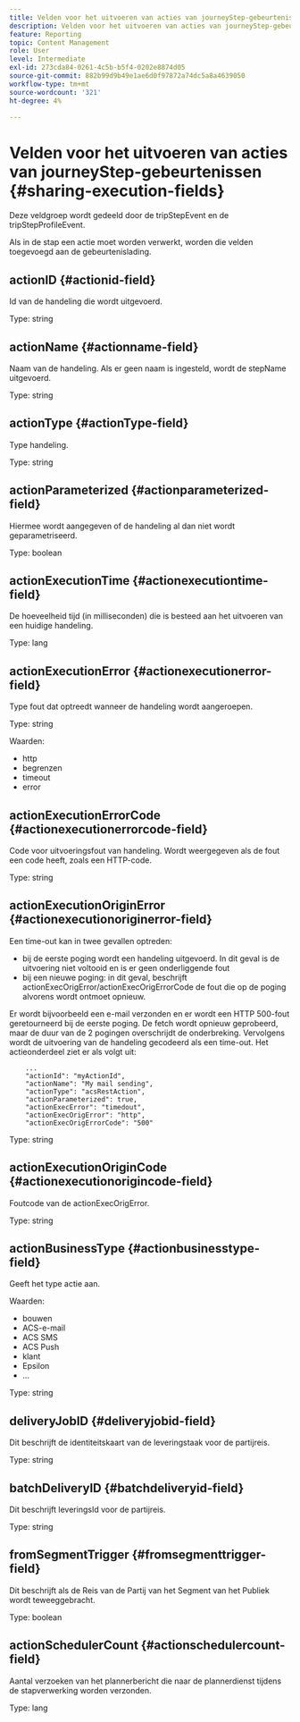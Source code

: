 ```yaml
---
title: Velden voor het uitvoeren van acties van journeyStep-gebeurtenissen
description: Velden voor het uitvoeren van acties van journeyStep-gebeurtenissen
feature: Reporting
topic: Content Management
role: User
level: Intermediate
exl-id: 273cda84-0261-4c5b-b5f4-0202e8874d05
source-git-commit: 882b99d9b49e1ae6d0f97872a74dc5a8a4639050
workflow-type: tm+mt
source-wordcount: '321'
ht-degree: 4%

---
```


# Velden voor het uitvoeren van acties van journeyStep-gebeurtenissen {#sharing-execution-fields}

Deze veldgroep wordt gedeeld door de tripStepEvent en de tripStepProfileEvent.

Als in de stap een actie moet worden verwerkt, worden die velden toegevoegd aan de gebeurtenislading.

## actionID {#actionid-field}

Id van de handeling die wordt uitgevoerd.

Type: string

## actionName {#actionname-field}

Naam van de handeling. Als er geen naam is ingesteld, wordt de stepName uitgevoerd.

Type: string

## actionType {#actionType-field}

Type handeling.

Type: string

## actionParameterized {#actionparameterized-field}

Hiermee wordt aangegeven of de handeling al dan niet wordt geparametriseerd.

Type: boolean

## actionExecutionTime {#actionexecutiontime-field}

De hoeveelheid tijd (in milliseconden) die is besteed aan het uitvoeren van een huidige handeling.

Type: lang

## actionExecutionError {#actionexecutionerror-field}

Type fout dat optreedt wanneer de handeling wordt aangeroepen.

Type: string

Waarden:
* http
* begrenzen
* timeout
* error

## actionExecutionErrorCode {#actionexecutionerrorcode-field}

Code voor uitvoeringsfout van handeling. Wordt weergegeven als de fout een code heeft, zoals een HTTP-code.

Type: string

## actionExecutionOriginError {#actionexecutionoriginerror-field}

Een time-out kan in twee gevallen optreden:

* bij de eerste poging wordt een handeling uitgevoerd. In dit geval is de uitvoering niet voltooid en is er geen onderliggende fout
* bij een nieuwe poging: in dit geval, beschrijft actionExecOrigError/actionExecOrigErrorCode de fout die op de poging alvorens wordt ontmoet opnieuw.

Er wordt bijvoorbeeld een e-mail verzonden en er wordt een HTTP 500-fout geretourneerd bij de eerste poging. De fetch wordt opnieuw geprobeerd, maar de duur van de 2 pogingen overschrijdt de onderbreking. Vervolgens wordt de uitvoering van de handeling gecodeerd als een time-out. Het actieonderdeel ziet er als volgt uit:

```
    ...
    "actionId": "myActionId",
    "actionName": "My mail sending",
    "actionType": "acsRestAction",
    "actionParameterized": true,
    "actionExecError": "timedout",
    "actionExecOrigError": "http",
    "actionExecOrigErrorCode": "500"
```

Type: string

## actionExecutionOriginCode {#actionexecutionorigincode-field}

Foutcode van de actionExecOrigError.

Type: string

## actionBusinessType {#actionbusinesstype-field}

Geeft het type actie aan.

Waarden:

* bouwen
* ACS-e-mail
* ACS SMS
* ACS Push
* klant
* Epsilon
* ...

Type: string

## deliveryJobID {#deliveryjobid-field}

Dit beschrijft de identiteitskaart van de leveringstaak voor de partijreis.

Type: string

## batchDeliveryID {#batchdeliveryid-field}

Dit beschrijft leveringsId voor de partijreis.

Type: string

## fromSegmentTrigger {#fromsegmenttrigger-field}

Dit beschrijft als de Reis van de Partij van het Segment van het Publiek wordt teweeggebracht.

Type: boolean

## actionSchedulerCount {#actionschedulercount-field}

Aantal verzoeken van het plannerbericht die naar de plannerdienst tijdens de stapverwerking worden verzonden.

Type: lang
